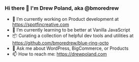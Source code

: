 ### Hi there 👋 I'm Drew Poland, aka @bmoredrew

<!--
**bmoredrew/bmoredrew** is a ✨ _special_ ✨ repository because its `README.md` (this file) appears on your GitHub profile.

Here are some ideas to get you started:
- ⚡ Fun fact: ...
-->

- 🔭 I’m currently working on Product development at https://spotfincreative.com
- 🌱 I’m currently learning to be better at Vanilla JavaScript
- 📦️ Curating a collection of helpful dev tools and utilities at https://github.com/bmoredrew/blue-ring-octo
- 💬 Ask me about WordPress, BigCommerce, or Products
- 📫 How to reach me: https://drewpoland.com
